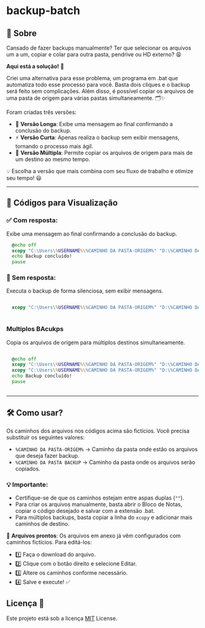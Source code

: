 # backup-batch

## 📌 Sobre

Cansado de fazer backups manualmente? Ter que selecionar os arquivos um a um, copiar e colar para outra pasta, pendrive ou HD externo? 😩

**Aqui está a solução!** 🚀

Criei uma alternativa para esse problema, um programa em .bat que automatiza todo esse processo para você. Basta dois cliques e o backup será feito sem complicações. Além disso, é possível copiar os arquivos de uma pasta de origem para várias pastas simultaneamente. 🗂️✨


Foram criadas três versões:

- 📜 **Versão Longa**: Exibe uma mensagem ao final confirmando a conclusão do backup.
- ⚡ **Versão Curta**: Apenas realiza o backup sem exibir mensagens, tornando o processo mais ágil.
- 📂 **Versão Múltipla**: Permite copiar os arquivos de origem para mais de um destino ao mesmo tempo.

💡 Escolha a versão que mais combina com seu fluxo de trabalho e otimize seu tempo! 😃

---


## 📜 Códigos para Visualização

### ✅ Com resposta:

Exibe uma mensagem ao final confirmando a conclusão do backup.
```bat
  @echo off
  xcopy "C:\Users\%USERNAME%\%CAMINHO DA PASTA-ORIGEM%" "D:\%CAMINHO DA PASTA BACKUP% /E /I /Y
  echo Backup concluído!
  pause
```

### 🚀 Sem resposta:

Executa o backup de forma silenciosa, sem exibir mensagens.
```bat

  xcopy "C:\Users\%USERNAME%\%CAMINHO DA PASTA-ORIGEM%" "D:\%CAMINHO DA PASTA BACKUP% /E /I /Y
  
```

### Multiplos BAcukps

Copia os arquivos de origem para múltiplos destinos simultaneamente.
```bat

  @echo off
  xcopy "C:\Users\%USERNAME%\%CAMINHO DA PASTA-ORIGEM%" "D:\%CAMINHO DA PASTA BACKUP-1% /E /I /Y
  xcopy "C:\Users\%USERNAME%\%CAMINHO DA PASTA-ORIGEM%" "D:\%CAMINHO DA PASTA BACKUP-2% /E /I /Y
  echo Backup concluído!
  pause
  
```

---


## 🛠️ Como usar?

Os caminhos dos arquivos nos códigos acima são fictícios. Você precisa substituir os seguintes valores:
- `%CAMINHO DA PASTA-ORIGEM%` → Caminho da pasta onde estão os arquivos que deseja fazer backup.
- `%CAMINHO DA PASTA BACKUP` → Caminho da pasta onde os arquivos serão copiados.

### 💡 Importante:

- Certifique-se de que os caminhos estejam entre aspas duplas (`""`).
- Para criar os arquivos manualmente, basta abrir o Bloco de Notas, copiar o código desejado e salvar com a extensão .bat.
- Para múltiplos backups, basta copiar a linha do `xcopy` e adicionar mais caminhos de destino.

📂 **Arquivos prontos**:
Os arquivos em anexo já vêm configurados com caminhos fictícios. Para editá-los:
- 1️⃣ Faça o download do arquivo.
- 2️⃣ Clique com o botão direito e selecione Editar.
- 3️⃣ Altere os caminhos conforme necessário.
- 4️⃣ Salve e execute! ✅


## Licença 📜

Este projeto está sob a licença [MIT](LICENSE) License.